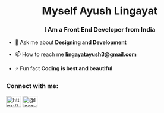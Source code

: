 
<h1 align="center">Myself Ayush Lingayat</h1>
<h3 align="center">I Am a Front End Developer from India</h3>



- 💬 Ask me about **Designing and Development**

- 📫 How to reach me **lingayatayush3@gmail.com**

- ⚡ Fun fact **Coding is best and beautiful**









<h3 align="left">Connect with me:</h3>
<p align="left">
<a href="https://www.linkedin.com/in/ayush-lingayat/" target="blank"><img align="center" src="https://raw.githubusercontent.com/rahuldkjain/github-profile-readme-generator/master/src/images/icons/Social/linked-in-alt.svg" alt="https://www.linkedin.com/in/ayush-lingayat/" height="30" width="40" /></a>
<a href="https://www.hackerrank.com/@lingayatayush3" target="blank"><img align="center" src="https://raw.githubusercontent.com/rahuldkjain/github-profile-readme-generator/master/src/images/icons/Social/hackerrank.svg" alt="@lingayatayush3" height="30" width="40" /></a>

